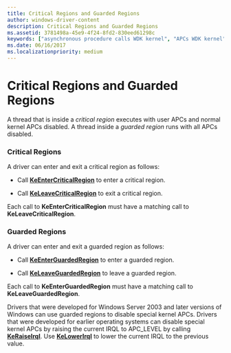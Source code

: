 ```yaml
---
title: Critical Regions and Guarded Regions
author: windows-driver-content
description: Critical Regions and Guarded Regions
ms.assetid: 3781498a-45e9-4f24-8fd2-830eed61298c
keywords: ["asynchronous procedure calls WDK kernel", "APCs WDK kernel", "critical regions WDK kernel", "guarded regions WDK kernel"]
ms.date: 06/16/2017
ms.localizationpriority: medium
---
```


# Critical Regions and Guarded Regions


A thread that is inside a *critical region* executes with user APCs and normal kernel APCs disabled. A thread inside a *guarded region* runs with all APCs disabled.

### Critical Regions

A driver can enter and exit a critical region as follows:

-   Call [**KeEnterCriticalRegion**](https://msdn.microsoft.com/library/windows/hardware/ff552021) to enter a critical region.

-   Call [**KeLeaveCriticalRegion**](https://msdn.microsoft.com/library/windows/hardware/ff552964) to exit a critical region.

Each call to **KeEnterCriticalRegion** must have a matching call to **KeLeaveCriticalRegion**.

### Guarded Regions

A driver can enter and exit a guarded region as follows:

-   Call [**KeEnterGuardedRegion**](https://msdn.microsoft.com/library/windows/hardware/ff552028) to enter a guarded region.

-   Call [**KeLeaveGuardedRegion**](https://msdn.microsoft.com/library/windows/hardware/ff552967) to leave a guarded region.

Each call to **KeEnterGuardedRegion** must have a matching call to **KeLeaveGuardedRegion**.

Drivers that were developed for Windows Server 2003 and later versions of Windows can use guarded regions to disable special kernel APCs. Drivers that were developed for earlier operating systems can disable special kernel APCs by raising the current IRQL to APC\_LEVEL by calling [**KeRaiseIrql**](https://msdn.microsoft.com/library/windows/hardware/ff553079). Use [**KeLowerIrql**](https://msdn.microsoft.com/library/windows/hardware/ff552968) to lower the current IRQL to the previous value.

 

 





